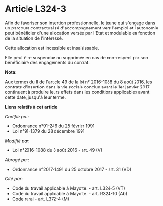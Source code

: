 # Article L324-3

Afin de favoriser son insertion professionnelle, le jeune qui s'engage dans un parcours contractualisé d'accompagnement vers
l'emploi et l'autonomie peut bénéficier d'une allocation versée par l'Etat et modulable en fonction de la situation de
l'intéressé. 

Cette allocation est incessible et insaisissable. 

Elle peut être suspendue ou supprimée en cas de non-respect par son bénéficiaire des engagements du contrat.

**Nota:**

Aux termes du II de l'article 49 de la loi n° 2016-1088 du 8 août 2016, les contrats d'insertion dans la vie sociale conclus
avant le 1er janvier 2017 continuent à produire leurs effets dans les conditions applicables avant cette date, jusqu'à leur
terme.

**Liens relatifs à cet article**

_Codifié par_:

  - Ordonnance n°91-246 du 25 février 1991
  - Loi n°91-1379 du 28 décembre 1991

_Modifié par_:

  - Loi n°2016-1088 du 8 août 2016 - art. 49 (V)

_Abrogé par_:

  - Ordonnance n°2017-1491 du 25 octobre 2017 - art. 31 (VD)

_Cité par_:

  - Code du travail applicable à Mayotte. - art. L324-5 (VT)
  - Code du travail applicable à Mayotte. - art. R324-10 (Ab)
  - Code rural - art. L372-4 (M)
